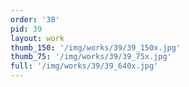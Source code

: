 ```yaml
---
order: '38'
pid: 39
layout: work
thumb_150: '/img/works/39/39_150x.jpg'
thumb_75: '/img/works/39/39_75x.jpg'
full: '/img/works/39/39_640x.jpg'
---
```

